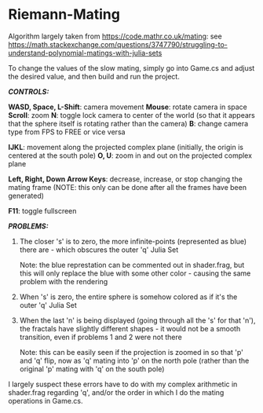 # Riemann-Mating

Algorithm largely taken from https://code.mathr.co.uk/mating: see https://math.stackexchange.com/questions/3747790/struggling-to-understand-polynomial-matings-with-julia-sets

To change the values of the slow mating, simply go into Game.cs and adjust the desired value, and then build and run the project.

***CONTROLS:***

  **WASD, Space, L-Shift**: camera movement
  **Mouse**: rotate camera in space
  **Scroll**: zoom
  **N**: toggle lock camera to center of the world (so that it appears that the sphere itself is rotating rather than the camera)
  **B**: change camera type from FPS to FREE or vice versa

  **IJKL**: movement along the projected complex plane (initially, the origin is centered at the south pole)
  **O, U**: zoom in and out on the projected complex plane
   
  **Left, Right, Down Arrow Keys**: decrease, increase, or stop changing the mating frame (NOTE: this only can be done after all the frames have been generated)
  
  **F11**: toggle fullscreen


***PROBLEMS:***
  1. The closer 's' is to zero, the more infinite-points (represented as blue) there are - which obscures the outer 'q' Julia Set
  
     Note: the blue represtation can be commented out in shader.frag, but this will only replace the blue with some other color - causing the same problem with the rendering
  2. When 's' is zero, the entire sphere is somehow colored as if it's the outer 'q' Julia Set
  3. When the last 'n' is being displayed (going through all the 's' for that 'n'), the fractals have slightly different shapes - it would not be a smooth transition, even if problems 1 and 2 were not there
  
     Note: this can be easily seen if the projection is zoomed in so that 'p' and 'q' flip, now as 'q' mating into 'p' on the north pole (rather than the original 'p' mating with 'q' on the south pole)


I largely suspect these errors have to do with my complex arithmetic in shader.frag regarding 'q', and/or the order in which I do the mating operations in Game.cs.
